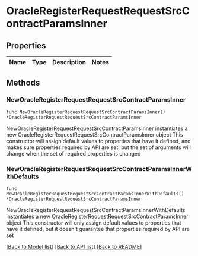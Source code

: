 # OracleRegisterRequestRequestSrcContractParamsInner

## Properties

Name | Type | Description | Notes
------------ | ------------- | ------------- | -------------

## Methods

### NewOracleRegisterRequestRequestSrcContractParamsInner

`func NewOracleRegisterRequestRequestSrcContractParamsInner() *OracleRegisterRequestRequestSrcContractParamsInner`

NewOracleRegisterRequestRequestSrcContractParamsInner instantiates a new OracleRegisterRequestRequestSrcContractParamsInner object
This constructor will assign default values to properties that have it defined,
and makes sure properties required by API are set, but the set of arguments
will change when the set of required properties is changed

### NewOracleRegisterRequestRequestSrcContractParamsInnerWithDefaults

`func NewOracleRegisterRequestRequestSrcContractParamsInnerWithDefaults() *OracleRegisterRequestRequestSrcContractParamsInner`

NewOracleRegisterRequestRequestSrcContractParamsInnerWithDefaults instantiates a new OracleRegisterRequestRequestSrcContractParamsInner object
This constructor will only assign default values to properties that have it defined,
but it doesn't guarantee that properties required by API are set


[[Back to Model list]](../README.md#documentation-for-models) [[Back to API list]](../README.md#documentation-for-api-endpoints) [[Back to README]](../README.md)



